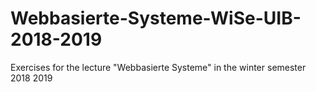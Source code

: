 # Webbasierte-Systeme-WiSe-UIB-2018-2019
Exercises for the lecture "Webbasierte Systeme" in the winter semester 2018 2019
